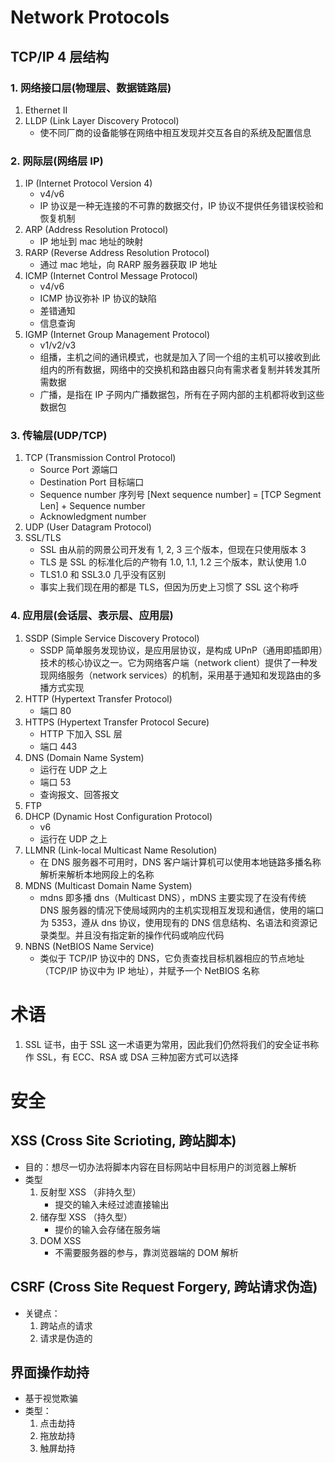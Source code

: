 # Network Protocols

## TCP/IP 4 层结构

### 1. 网络接口层(物理层、数据链路层)

1. Ethernet II
2. LLDP (Link Layer Discovery Protocol)
   - 使不同厂商的设备能够在网络中相互发现并交互各自的系统及配置信息

### 2. 网际层(网络层 IP)

1. IP (Internet Protocol Version 4)
   - v4/v6
   - IP 协议是一种无连接的不可靠的数据交付，IP 协议不提供任务错误校验和恢复机制
2. ARP (Address Resolution Protocol)
   - IP 地址到 mac 地址的映射
3. RARP (Reverse Address Resolution Protocol)
   - 通过 mac 地址，向 RARP 服务器获取 IP 地址
4. ICMP (Internet Control Message Protocol)
   - v4/v6
   - ICMP 协议弥补 IP 协议的缺陷
   - 差错通知
   - 信息查询
5. IGMP (Internet Group Management Protocol)
   - v1/v2/v3
   - 组播，主机之间的通讯模式，也就是加入了同一个组的主机可以接收到此组内的所有数据，网络中的交换机和路由器只向有需求者复制并转发其所需数据
   - 广播，是指在 IP 子网内广播数据包，所有在子网内部的主机都将收到这些数据包

### 3. 传输层(UDP/TCP)

1. TCP (Transmission Control Protocol)
   - Source Port 源端口
   - Destination Port 目标端口
   - Sequence number 序列号 [Next sequence number] = [TCP Segment Len] + Sequence number
   - Acknowledgment number
2. UDP (User Datagram Protocol)
3. SSL/TLS
   - SSL 由从前的网景公司开发有 1, 2, 3 三个版本，但现在只使用版本 3
   - TLS 是 SSL 的标准化后的产物有 1.0, 1.1, 1.2 三个版本，默认使用 1.0
   - TLS1.0 和 SSL3.0 几乎没有区别
   - 事实上我们现在用的都是 TLS，但因为历史上习惯了 SSL 这个称呼

### 4. 应用层(会话层、表示层、应用层)

1. SSDP (Simple Service Discovery Protocol)
   - SSDP 简单服务发现协议，是应用层协议，是构成 UPnP（通用即插即用）技术的核心协议之一。它为网络客户端（network client）提供了一种发现网络服务（network services）的机制，采用基于通知和发现路由的多播方式实现
2. HTTP (Hypertext Transfer Protocol)
   - 端口 80
3. HTTPS (Hypertext Transfer Protocol Secure)
   - HTTP 下加入 SSL 层
   - 端口 443
4. DNS (Domain Name System)
   - 运行在 UDP 之上
   - 端口 53
   - 查询报文、回答报文
5. FTP
6. DHCP (Dynamic Host Configuration Protocol)
   - v6
   - 运行在 UDP 之上
7. LLMNR (Link-local Multicast Name Resolution)
   - 在 DNS 服务器不可用时，DNS 客户端计算机可以使用本地链路多播名称解析来解析本地网段上的名称
8. MDNS (Multicast Domain Name System)
   - mdns 即多播 dns（Multicast DNS），mDNS 主要实现了在没有传统 DNS 服务器的情况下使局域网内的主机实现相互发现和通信，使用的端口为 5353，遵从 dns 协议，使用现有的 DNS 信息结构、名语法和资源记录类型。并且没有指定新的操作代码或响应代码
9. NBNS (NetBIOS Name Service)
   - 类似于 TCP/IP 协议中的 DNS，它负责查找目标机器相应的节点地址（TCP/IP 协议中为 IP 地址），并赋予一个 NetBIOS 名称

# 术语

1. SSL 证书，由于 SSL 这一术语更为常用，因此我们仍然将我们的安全证书称作 SSL，有 ECC、RSA 或 DSA 三种加密方式可以选择

# 安全

## XSS (Cross Site Scrioting, 跨站脚本)

- 目的：想尽一切办法将脚本内容在目标网站中目标用户的浏览器上解析
- 类型
  1. 反射型 XSS （非持久型）
     - 提交的输入未经过滤直接输出
  2. 储存型 XSS （持久型）
     - 提价的输入会存储在服务端
  3. DOM XSS
     - 不需要服务器的参与，靠浏览器端的 DOM 解析

## CSRF (Cross Site Request Forgery, 跨站请求伪造)

- 关键点：
  1. 跨站点的请求
  2. 请求是伪造的

## 界面操作劫持

- 基于视觉欺骗
- 类型：
  1. 点击劫持
  2. 拖放劫持
  3. 触屏劫持
